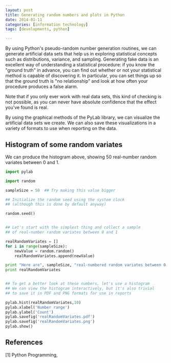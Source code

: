 ```yaml
---
layout: post
title: Generating random numbers and plots in Python
date: 2014-01-11
categories: [information technology]
tags: [developments, python]

---
```


By using Python's pseudo-random number generation routines, we can generate artificial data sets that help us in exploring statistical concepts such as distributions, variance, and sampling. Generating fake data is an excellent way of understanding a statistical procedure: if you know the "ground truth" in advance, you can find out whether or not your statistical method is capable of discovering it. In particular, you can set things up so that the ground truth is "no relationship" and look at how often your procedure produces a false alarm.

Note that if you only ever work with real data sets, this kind of checking is not possible, as you can never have absolute confidence that the effect you've found is real.

By using the graphical methods of the PyLab library, we can visualize the artificial data sets we create. We can also save these visualizations in a variety of formats to use when reporting on the data.

Histogram of some random variates
---
We can produce the histogram above, showing 50 real-number random variates between 0 and 1.

```python
import pylab

import random

sampleSize = 50  ## Try making this value bigger

## Initialize the random seed using the system clock
## (although this is done by default anyway)

random.seed()


## Let's start with the simplest thing and collect a sample
## of real-number random variates between 0 and 1

realRandomVariates = []
for i in range(sampleSize):
    newValue = random.random()
    realRandomVariates.append(newValue)

print "Here are", sampleSize, "real-numbered random variates between 0 and 1."
print realRandomVariates


## To get a better look at these numbers, let's use a histogram
## We can view the histogram interactively, but it's also trivial
## to save it in PDF and PNG formats for use in reports

pylab.hist(realRandomVariates,10)
pylab.xlabel('Number range')
pylab.ylabel('Count')
pylab.savefig('realRandomVariates.pdf')
pylab.savefig('realRandomVariates.png')
pylab.show()
```

References
---
[1] Python Programming, 